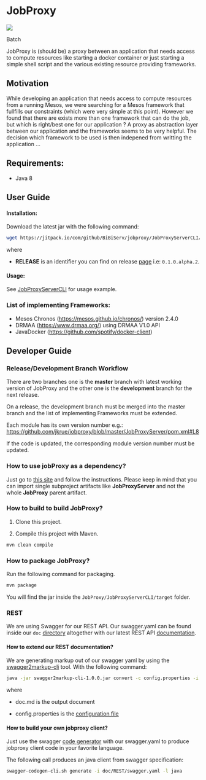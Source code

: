 # JobProxy

[![](https://jitpack.io/v/BiBiServ/jobproxy.svg)](https://jitpack.io/#BiBiServ/jobproxy)

Batch

JobProxy is (should be) a proxy between an application that needs access to compute resources like starting a docker container or just starting a simple shell script and the various existing resource providing frameworks. 

## Motivation

While developing an application that needs access to compute resources from a running Mesos, we were searching for a Mesos framework that fullfills our constraints (which were very simple at this point). However we found that there are exists more than one framework that can do the job, but which is right/best one for our application ? A proxy as abstraction layer between our application and the frameworks seems to be very helpful. The decision which framework to be used is then indepened from writting the application ...

## Requirements:

* Java 8

## User Guide

#### Installation:

Download the latest jar with the following command:

~~~BASH
wget https://jitpack.io/com/github/BiBiServ/jobproxy/JobProxyServerCLI/RELEASE/JobProxyServerCLI-RELEASE.jar
~~~

where 
  
  * **RELEASE** is an identifier you can find on release [page](https://github.com/BiBiServ/jobproxy/releases) i.e: `0.1.0.alpha.2`.

#### Usage:

See  [JobProxyServerCLI](JobProxyServerCLI) for
usage example.

### List of implementing Frameworks:

* Mesos Chronos (https://mesos.github.io/chronos/) version 2.4.0
* DRMAA (https://www.drmaa.org/) using DRMAA V1.0 API
* JavaDocker (https://github.com/spotify/docker-client)

## Developer Guide

### Release/Development Branch Workflow

There are two branches one is the **master** branch with latest working version of JobProxy and the other one is
the **development** branch for the next release.

On a release, the development branch must be merged into the master branch and the list of implementing Frameworks must be extended.

Each module has its own version number e.g.: https://github.com/jkrue/jobproxy/blob/master/JobProxyServer/pom.xml#L8
 
If the code is updated, the corresponding module version number must be updated. 

### How to use jobProxy as a dependency?

Just go to [this site](https://jitpack.io/#BiBiServ/jobproxy) and follow the instructions.
Please keep in mind that you can import single subproject artifacts like **JobProxyServer** and 
not the whole **JobProxy** parent artifact.

### How to build to build JobProxy?

1. Clone this project.

2. Compile this project with Maven.

~~~Bash
mvn clean compile
~~~

### How to package JobProxy?

Run the following command for packaging. 

~~~Bash
mvn package
~~~

You will find the jar inside the `JobProxy/JobProxyServerCLI/target` folder.

### REST

We are using Swagger for our REST API. Our swagger.yaml can be found inside our `doc` [directory](doc/REST) altogether with our
latest REST API [documentation](doc/REST/api.md).

#### How to extend our REST documentation?

We are generating markup out of our swagger yaml by using the [swagger2markup-cli](http://swagger2markup.github.io/swagger2markup/1.0.1-SNAPSHOT/#_command_line_interface) tool.
With the following command:

~~~BASH
java -jar swagger2markup-cli-1.0.0.jar convert -c config.properties -i swagger.yaml -f doc.md
~~~

where
   
   * doc.md is the output document
   
   * config.properties is the [configuration file](doc/REST/config.properties)

#### How to build your own jobproxy client?

Just use the swagger [code generator](https://github.com/swagger-api/swagger-codegen) with our swagger.yaml to produce jobproxy client code in your favorite language.

The following call produces an java client from swagger specification:

~~~BASH
swagger-codegen-cli.sh generate -i doc/REST/swagger.yaml -l java 
~~~

